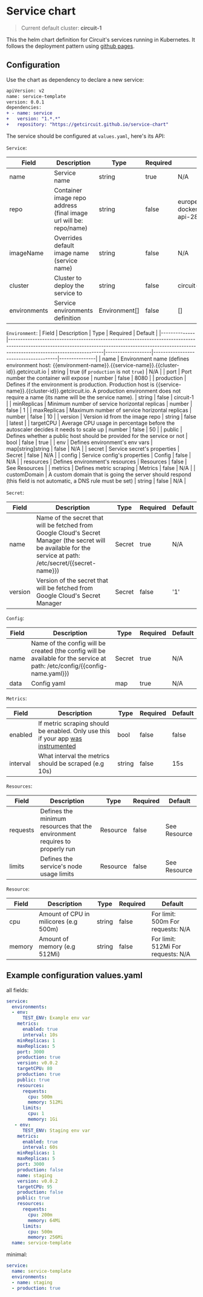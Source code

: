 # Service chart
> Current default cluster: **circuit-1**

This the helm chart definition for Circuit's services running in Kubernetes. It follows the deployment pattern using [github pages](https://helm.sh/docs/howto/chart_releaser_action/).

## Configuration

Use the chart as dependency to declare a new service: 

```diff
apiVersion: v2
name: service-template
version: 0.0.1
dependencies:
+ - name: service
+   version: "1.*.*"
+   repository: "https://getcircuit.github.io/service-chart"
```

The service should be configured at `values.yaml`, here's its API:

`Service`:

| Field        | Description                                                                                                   | Type          | Required | Default                                                   |
|--------------|---------------------------------------------------------------------------------------------------------------|---------------|----------|-----------------------------------------------------------|
| name         | Service name                                                                                                  | string        | true     | N/A                                                       |
| repo         | Container image repo address (final image url will be: repo/name)                                             | string        | false    | europe-west2-docker.pkg.dev/circuit-api-284012/getcircuit |
| imageName    | Overrides default image name (service name)                                                                   | string        | false    | N/A                                                       |
| cluster      | Cluster to deploy the service to                                                                              | string        | false    | circuit-1                                                 |
| environments | Service environments definition                                                                               | Environment[] | false    | []                                                        |

`Environment`:
| Field        | Description                                                                                                                                                                                       | Type              | Required                             | Default       |
|--------------|---------------------------------------------------------------------------------------------------------------------------------------------------------------------------------------------------|-------------------|--------------------------------------|---------------|
| name         | Environment name (defines environment host: {{environment-name}}.{{service-name}}.{{cluster-id}}.getcircuit.io                                                                                    | string            | true (if `production` is not `true`) | N/A           |
| port         | Port number the container will expose                                                                                                                                                             | number            | false                                | 8080          |
| production   | Defines if the environment is production. Production host is {{service-name}}.{{cluster-id}}.getcircuit.io. A production environment does not require a name (its name will be the service name). | string            | false                                | circuit-1     |
| minReplicas  | Minimum number of service horizontal replicas                                                                                                                                                     | number            | false                                | 1             |
| maxReplicas  | Maximum number of service horizontal replicas                                                                                                                                                     | number            | false                                | 10            |
| version      | Version id from the image repo                                                                                                                                                                    | string            | false                                | latest        |
| targetCPU    | Average CPU usage in percentage before the autoscaler decides it needs to scale up                                                                                                                | number            | false                                | 50            |
| public       | Defines whether a public host should be provided for the service or not                                                                                                                           | bool              | false                                | true          |
| env          | Defines environment's env vars                                                                                                                                                                    | map[string]string | false                                | N/A           |
| secret       | Service secret's properties                                                                                                                                                                       | Secret            | false                                | N/A           |
| config       | Service config's properties                                                                                                                                                                       | Config            | false                                | N/A           |
| resources    | Defines environment's resources                                                                                                                                                                   | Resources         | false                                | See Resources |
| metrics      | Defines metric scraping                                                                                                                                                                           | Metrics           | false                                | N/A           |
| customDomain | A custom domain that is going the server should respond (this field is not automatic, a DNS rule must be set)                                                                                     | string            | false                                | N/A           |

`Secret`: 

| Field   | Description                                                                                                                                                    | Type   | Required | Default |
|---------|----------------------------------------------------------------------------------------------------------------------------------------------------------------|--------|----------|---------|
| name    | Name of the secret that will be fetched from Google Cloud's Secret Manager (the secret will be available for the service at path: /etc/secret/{{secret-name}}) | Secret | true     | N/A     |
| version | Version of the secret that will be fetched from Google Cloud's Secret Manager                                                                                  | Secret | false    | '1'     |

`Config`: 

| Field | Description                                                                                                                 | Type   | Required | Default |
|-------|-----------------------------------------------------------------------------------------------------------------------------|--------|----------|---------|
| name  | Name of the config will be created (the config will be available for the service at path: /etc/config/{{config-name.yaml}}) | Secret | true     | N/A     |
| data  | Config yaml                                                                                                                 | map    | true     | N/A     |

`Metrics`:

| Field    | Description                                                                                                                              | Type   | Required | Default |
|----------|------------------------------------------------------------------------------------------------------------------------------------------|--------|----------|---------|
| enabled  | If metric scraping should be enabled. Only use this if your app [was instrumented](https://prometheus.io/docs/instrumenting/clientlibs/) | bool   | false    | false   |
| interval | What interval the metrics should be scraped (e.g 10s)                                                                                    | string | false    | 15s     |



`Resources`:

| Field    | Description                                                                 | Type     | Required | Default      |
|----------|-----------------------------------------------------------------------------|----------|----------|--------------|
| requests | Defines the minimum resources that the environment requires to properly run | Resource | false    | See Resource |
| limits   | Defines the service's node usage limits                                     | Resource | false    | See Resource |

`Resource`:

| Field  | Description                           | Type   | Required | Default                            |
|--------|---------------------------------------|--------|----------|------------------------------------|
| cpu    | Amount of CPU in milicores (e.g 500m) | string | false    | For limit: 500m For requests: N/A  |
| memory | Amount of memory (e.g 512Mi)          | string | false    | For limit: 512Mi For requests: N/A |

## Example configuration values.yaml

all fields: 
```yaml
service:
  environments:
  - env:
      TEST_ENV: Example env var
    metrics:
      enabled: true
      interval: 10s
    minReplicas: 1
    maxReplicas: 5
    port: 3000
    production: true
    version: v0.0.2
    targetCPU: 80
    production: true
    public: true
    resources:
      requests:
        cpu: 500m
        memory: 512Mi
      limits: 
        cpu: 1
        memory: 1Gi
   - env:
      TEST_ENV: Staging env var
    metrics:
      enabled: true
      interval: 60s
    minReplicas: 1
    maxReplicas: 5
    port: 3000
    production: false
    name: staging
    version: v0.0.2
    targetCPU: 95
    production: false
    public: true
    resources:
      requests:
        cpu: 200m
        memory: 64Mi
      limits: 
        cpu: 500m
        memory: 256Mi
  name: service-template
```

minimal:
```yaml
service:
  name: service-template
  environments:
  - name: staging
  - production: true
```
